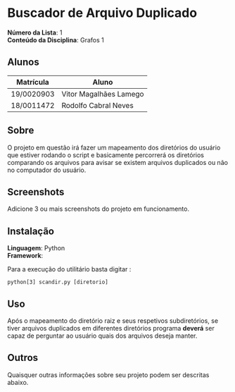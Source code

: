 # Buscador de Arquivo Duplicado

**Número da Lista**: 1<br>
**Conteúdo da Disciplina**: Grafos 1<br>

## Alunos
|Matrícula | Aluno |
| -- | -- |
| 19/0020903  |  Vitor Magalhães Lamego |
| 18/0011472  |  Rodolfo Cabral Neves |

## Sobre 
O projeto em questão irá fazer um mapeamento dos diretórios do usuário que estiver rodando o script e basicamente percorrerá os diretórios comparando os arquivos para avisar se existem arquivos duplicados ou não no computador do usuário.

## Screenshots
Adicione 3 ou mais screenshots do projeto em funcionamento.

## Instalação 
**Linguagem**: Python<br>
**Framework**: <br>

Para a execução do utilitário basta digitar :

```
python[3] scandir.py [diretorio]
```

## Uso 
Após o mapeamento do diretório raiz e seus respetivos subdiretórios, se tiver arquivos duplicados em diferentes diretórios programa **deverá** ser capaz de perguntar ao usuário quais dos arquivos deseja manter.

## Outros 
Quaisquer outras informações sobre seu projeto podem ser descritas abaixo.




